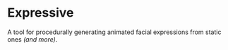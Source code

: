 # Expressive
A tool for procedurally generating animated facial expressions from static ones *(and more)*.
